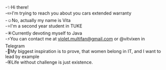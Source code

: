 -✨Hi there!\
-✏️I'm trying to reach you about you cars extended warranty\
-☺️No, actually my name is Vita\
-⭐️I'm a second year student in TUKE\
-☀️Currently devoting myself to Java\
-⚡You can contact me at violet.multifan@gmail.com or @vitvixen in Telegram\
-💛My biggest inspiration is to prove, that women belong in IT, and I want to lead by example\
-🏵Life without challenge is just existence.

<!--
**vitvixen/vitvixen** is a ✨ _special_ ✨ repository because its `README.md` (this file) appears on your GitHub profile.

Here are some ideas to get you started:

- 🔭 I’m currently working on ...
- 🌱 I’m currently learning ...
- 👯 I’m looking to collaborate on ...
- 🤔 I’m looking for help with ...
- 💬 Ask me about ...
- 📫 How to reach me: ...
- 😄 Pronouns: ...
- ⚡ Fun fact: ...
-->
